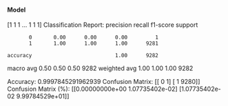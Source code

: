 #### Model
[1 1 1 ... 1 1 1]
Classification Report:
              precision    recall  f1-score   support

           0       0.00      0.00      0.00         1
           1       1.00      1.00      1.00      9281

    accuracy                           1.00      9282
   macro avg       0.50      0.50      0.50      9282
weighted avg       1.00      1.00      1.00      9282

Accuracy: 0.9997845291962939
Confusion Matrix:
[[   0    1]
 [   1 9280]]
Confusion Matrix (%):
[[0.00000000e+00 1.07735402e-02]
 [1.07735402e-02 9.99784529e+01]]
